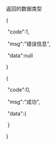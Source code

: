 返回的数据类型

{ 

​	"code":1,

​	"msg":"错误信息",

​	"data":null

}



{ 

​	"code":0,

​	"msg":"成功",

​	"data":{

​		}

}

​		